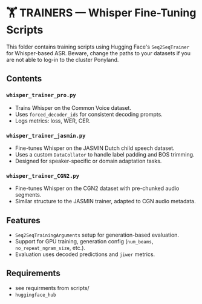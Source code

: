 # 🏋️ TRAINERS — Whisper Fine-Tuning Scripts

This folder contains training scripts using Hugging Face's `Seq2SeqTrainer` for Whisper-based ASR.
Beware, change the paths to your datasets if you are not able to log-in to the cluster Ponyland. 

## Contents

### `whisper_trainer_pro.py`
- Trains Whisper on the Common Voice dataset.
- Uses `forced_decoder_ids` for consistent decoding prompts.
- Logs metrics: loss, WER, CER.

### `whisper_trainer_jasmin.py`
- Fine-tunes Whisper on the JASMIN Dutch child speech dataset.
- Uses a custom `DataCollator` to handle label padding and BOS trimming.
- Designed for speaker-specific or domain adaptation tasks.

### `whisper_trainer_CGN2.py`
- Fine-tunes Whisper on the CGN2 dataset with pre-chunked audio segments.
- Similar structure to the JASMIN trainer, adapted to CGN audio metadata.

## Features
- `Seq2SeqTrainingArguments` setup for generation-based evaluation.
- Support for GPU training, generation config (`num_beams`, `no_repeat_ngram_size`, etc.).
- Evaluation uses decoded predictions and `jiwer` metrics.

## Requirements
- see requirments from scripts/
- `huggingface_hub`
